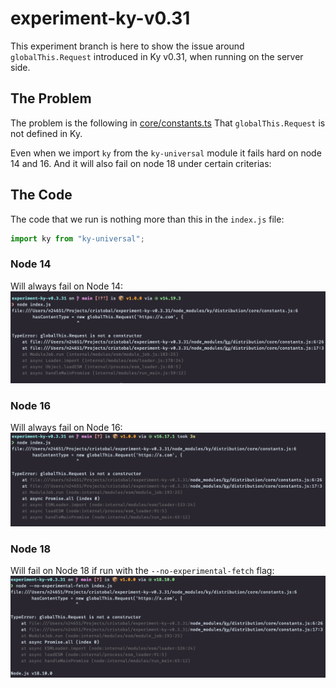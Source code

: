 # experiment-ky-v0.31
This experiment branch is here to show the issue around `globalThis.Request` introduced in Ky v0.31, 
when running on the server side.

## The Problem
The problem is the following in [core/constants.ts](https://github.com/sindresorhus/ky/blob/da40323e903fb943c9192e4a43f9dc601d16a5e8/source/core/constants.ts#L7)
That `globalThis.Request` is not defined in Ky.

Even when we import `ky` from the `ky-universal` module it fails hard on node 14 and 16. And it will also fail on node 18 under certain criterias:

## The Code
The code that we run is nothing more than this in the `index.js` file:
```js
import ky from "ky-universal";
```

### Node 14
Will always fail on Node 14:
![](media/01_Node_14_Request_Not_A_Constuctor.png)

### Node 16
Will always fail on Node 16:
![](media/02_Node_16_Request_Not_A_Constuctor.png)

### Node 18
Will fail on Node 18 if run with the `--no-experimental-fetch` flag:
![](media/03_Node_18_Request_Not_A_Constuctor.png)
